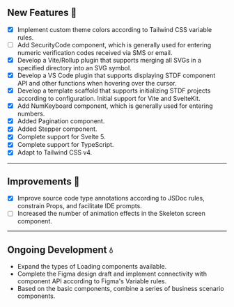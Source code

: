 ## New Features 💪

- [x] Implement custom theme colors according to Tailwind CSS variable rules.
- [ ] Add SecurityCode component, which is generally used for entering numeric verification codes received via SMS or email.
- [x] Develop a Vite/Rollup plugin that supports merging all SVGs in a specified directory into an SVG symbol.
- [x] Develop a VS Code plugin that supports displaying STDF component API and other functions when hovering over the cursor.
- [x] Develop a template scaffold that supports initializing STDF projects according to configuration. Initial support for Vite and SvelteKit.
- [x] Add NumKeyboard component, which is generally used for entering numbers.
- [x] Added Pagination component.
- [x] Added Stepper component.
- [x] Complete support for Svelte 5.
- [x] Complete support for TypeScript.
- [x] Adapt to Tailwind CSS v4.

---

## Improvements 👏

- [x] Improve source code type annotations according to JSDoc rules, constrain Props, and facilitate IDE prompts.
- [ ] Increased the number of animation effects in the Skeleton screen component.

---

## Ongoing Development 💧

- Expand the types of Loading components available.
- Complete the Figma design draft and implement connectivity with component API according to Figma's Variable rules.
- Based on the basic components, combine a series of business scenario components.
